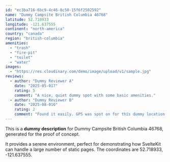 ```yaml
---
id: "ec3ba716-6bc9-4c46-8c50-15f6f2502592"
name: "Dummy Campsite British Columbia 46768"
latitude: 52.718933
longitude: -121.637555
continent: "north-america"
country: "canada"
region: "british-columbia"
amenities:
  - "trash"
  - "fire-pit"
  - "toilet"
  - "water"
images:
  - "https://res.cloudinary.com/demo/image/upload/v1/sample.jpg"
reviews:
  - author: "Dummy Reviewer A"
    date: "2025-05-017"
    rating: 5
    comment: "A nice, quiet dummy spot with some basic amenities."
  - author: "Dummy Reviewer B"
    date: "2025-08-016"
    rating: 2
    comment: "Found it easily. GPS was spot on for this dummy location."
---
```


This is a **dummy description** for Dummy Campsite British Columbia 46768, generated for the proof of concept.

It provides a serene environment, perfect for demonstrating how SvelteKit can handle a large number of static pages. The coordinates are 52.718933, -121.637555.
